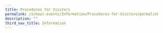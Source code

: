 ```yaml
---
title: Procedures for Visitors
permalink: /school-events/Information/Procedures-for-Visitors/permalink/
description: ""
third_nav_title: Information
---
```

